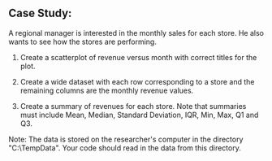 ## Case Study:

A regional manager is interested in the monthly sales for each store.  He also wants to see how the stores are performing.  

1. Create a scatterplot of revenue versus month with correct titles for the plot.

2. Create a wide dataset with each row corresponding to a store and the remaining columns are the monthly revenue values.

4. Create a summary of revenues for each store.  Note that summaries must include Mean, Median, Standard Deviation, IQR, Min, Max, Q1 and Q3.

Note: The data is stored on the researcher's computer in the directory "C:\TempData".  Your code should read in the data from this directory.

